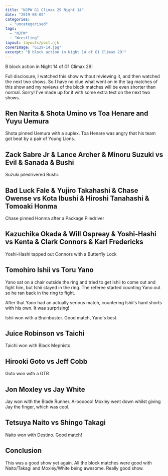 ```yaml
---
title: "NJPW G1 Climax 29 Night 14"
date: "2019-08-05"
categories: 
  - "uncategorised"
tags: 
  - "NJPW"
  - "Wrestling"
layout: layouts/post.njk
coverImage: "G129-14.jpg"
excerpt: "B block action in Night 14 of G1 Climax 29!"
---
```

B block action in Night 14 of G1 Climax 29!

Full disclosure, I watched this show without reviewing it, and then watched the next two shows. So I have no clue what went on in the tag matches of this show and my reviews of the block matches will be even shorter than normal. Sorry! I've made up for it with some extra text on the next two shows.

## Ren Narita & Shota Umino vs Toa Henare and Yuyu Uemura

Shota pinned Uemura with a suplex. Toa Henare was angry that his team got beat by a pair of Young Lions.

## Zack Sabre Jr & Lance Archer & Minoru Suzuki vs Evil & Sanada & Bushi

Suzuki piledrivered Bushi.

## Bad Luck Fale & Yujiro Takahashi & Chase Owense vs Kota Ibushi & Hiroshi Tanahashi & Tomoaki Honma

Chase pinned Honma after a Package Piledriver

## Kazuchika Okada & Will Ospreay & Yoshi-Hashi vs Kenta & Clark Connors & Karl Fredericks

Yoshi-Hashi tapped out Connors with a Butterfly Lock

## Tomohiro Ishii vs Toru Yano

Yano sat on a chair outside the ring and tried to get Ishii to come out and fight him, but Ishii stayed in the ring. The referee started counting Yano out so he ran back in the ring to fight.

After that Yano had an actually serious match, countering Ishii's hard shorts with his own. It was surprising!

Ishii won with a Brainbuster. Good match, Yano's best.

## Juice Robinson vs Taichi

Taichi won with Black Mephisto.

## Hirooki Goto vs Jeff Cobb

Goto won with a GTR

## Jon Moxley vs Jay White

Jay won with the Blade Runner. A-booooo! Moxley went down whilst giving Jay the finger, which was cool.

## Tetsuya Naito vs Shingo Takagi

Naito won with Destino. Good match!

## Conclusion

This was a good show yet again. All the block matches were good with Naito/Takagi and Moxley/White being awesome. Really good show.
